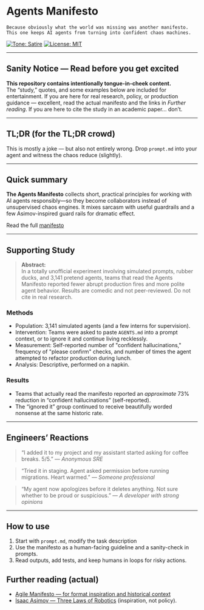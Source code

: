 # Agents Manifesto

```
Because obviously what the world was missing was another manifesto.
This one keeps AI agents from turning into confident chaos machines.
```
[![Tone: Satire](https://img.shields.io/badge/Tone-satire-orange.svg)](#satire-notice)
[![License: MIT](https://img.shields.io/badge/License-MIT-black.svg)](LICENSE)

---

## Sanity Notice — Read before you get excited
**This repository contains intentionally tongue-in-cheek content.**  
The “study,” quotes, and some examples below are included for entertainment. If you are here for real research, policy, or production guidance — excellent, read the actual manifesto and the links in *Further reading*. If you are here to cite the study in an academic paper... don’t.

---

## TL;DR (for the TL;DR crowd)
This is mostly a joke — but also not entirely wrong. Drop `prompt.md` into your agent and witness the chaos reduce (slightly).

---

## Quick summary
**The Agents Manifesto** collects short, practical principles for working with AI agents responsibly—so they become collaborators instead of unsupervised chaos engines. It mixes sarcasm with useful guardrails and a few Asimov-inspired guard rails for dramatic effect.

Read the full [manifesto](https://antonarhipov.github.io/agents-manifesto)

---

## Supporting Study 
> **Abstract:**  
> In a totally unofficial experiment involving simulated prompts, rubber ducks, and 3,141 pretend agents, teams that read the Agents Manifesto reported fewer abrupt production fires and more polite agent behavior. Results are comedic and not peer-reviewed. Do not cite in real research.

### Methods 
- Population: 3,141 simulated agents (and a few interns for supervision).
- Intervention: Teams were asked to paste `AGENTS.md` into a prompt context, or to ignore it and continue living recklessly.
- Measurement: Self-reported number of "confident hallucinations," frequency of "please confirm" checks, and number of times the agent attempted to refactor production during lunch.
- Analysis: Descriptive, performed on a napkin.

### Results
- Teams that actually read the manifesto reported an *approximate* 73% reduction in “confident hallucinations” (self-reported).  
- The “ignored it” group continued to receive beautifully worded nonsense at the same historic rate.  

---

## Engineers’ Reactions
> “I added it to my project and my assistant started asking for coffee breaks. 5/5.” — *Anonymous SRE*

> “Tried it in staging. Agent asked permission before running migrations. Heart warmed.” — *Someone professional*

> “My agent now apologizes before it deletes anything. Not sure whether to be proud or suspicious.” — *A developer with strong opinions*

---

## How to use 
1. Start with `prompt.md`, modify the task description  
2. Use the manifesto as a human-facing guideline and a sanity-check in prompts.  
3. Read outputs, add tests, and keep humans in loops for risky actions.

## Further reading (actual)
- [Agile Manifesto — for format inspiration and historical context](https://agilemanifesto.org/)  
- [Isaac Asimov — Three Laws of Robotics](https://en.wikipedia.org/wiki/Three_Laws_of_Robotics) (inspiration, not policy).  

